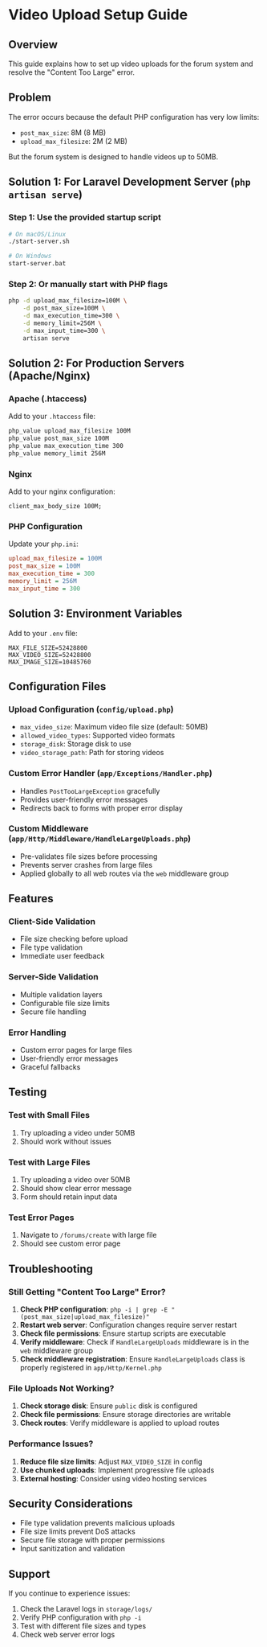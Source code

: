 # Video Upload Setup Guide

## Overview
This guide explains how to set up video uploads for the forum system and resolve the "Content Too Large" error.

## Problem
The error occurs because the default PHP configuration has very low limits:
- `post_max_size`: 8M (8 MB)
- `upload_max_filesize`: 2M (2 MB)

But the forum system is designed to handle videos up to 50MB.

## Solution 1: For Laravel Development Server (`php artisan serve`)

### Step 1: Use the provided startup script
```bash
# On macOS/Linux
./start-server.sh

# On Windows
start-server.bat
```

### Step 2: Or manually start with PHP flags
```bash
php -d upload_max_filesize=100M \
    -d post_max_size=100M \
    -d max_execution_time=300 \
    -d memory_limit=256M \
    -d max_input_time=300 \
    artisan serve
```

## Solution 2: For Production Servers (Apache/Nginx)

### Apache (.htaccess)
Add to your `.htaccess` file:
```apache
php_value upload_max_filesize 100M
php_value post_max_size 100M
php_value max_execution_time 300
php_value memory_limit 256M
```

### Nginx
Add to your nginx configuration:
```nginx
client_max_body_size 100M;
```

### PHP Configuration
Update your `php.ini`:
```ini
upload_max_filesize = 100M
post_max_size = 100M
max_execution_time = 300
memory_limit = 256M
max_input_time = 300
```

## Solution 3: Environment Variables

Add to your `.env` file:
```env
MAX_FILE_SIZE=52428800
MAX_VIDEO_SIZE=52428800
MAX_IMAGE_SIZE=10485760
```

## Configuration Files

### Upload Configuration (`config/upload.php`)
- `max_video_size`: Maximum video file size (default: 50MB)
- `allowed_video_types`: Supported video formats
- `storage_disk`: Storage disk to use
- `video_storage_path`: Path for storing videos

### Custom Error Handler (`app/Exceptions/Handler.php`)
- Handles `PostTooLargeException` gracefully
- Provides user-friendly error messages
- Redirects back to forms with proper error display

### Custom Middleware (`app/Http/Middleware/HandleLargeUploads.php`)
- Pre-validates file sizes before processing
- Prevents server crashes from large files
- Applied globally to all web routes via the `web` middleware group

## Features

### Client-Side Validation
- File size checking before upload
- File type validation
- Immediate user feedback

### Server-Side Validation
- Multiple validation layers
- Configurable file size limits
- Secure file handling

### Error Handling
- Custom error pages for large files
- User-friendly error messages
- Graceful fallbacks

## Testing

### Test with Small Files
1. Try uploading a video under 50MB
2. Should work without issues

### Test with Large Files
1. Try uploading a video over 50MB
2. Should show clear error message
3. Form should retain input data

### Test Error Pages
1. Navigate to `/forums/create` with large file
2. Should see custom error page

## Troubleshooting

### Still Getting "Content Too Large" Error?
1. **Check PHP configuration**: `php -i | grep -E "(post_max_size|upload_max_filesize)"`
2. **Restart web server**: Configuration changes require server restart
3. **Check file permissions**: Ensure startup scripts are executable
4. **Verify middleware**: Check if `HandleLargeUploads` middleware is in the `web` middleware group
5. **Check middleware registration**: Ensure `HandleLargeUploads` class is properly registered in `app/Http/Kernel.php`

### File Uploads Not Working?
1. **Check storage disk**: Ensure `public` disk is configured
2. **Check file permissions**: Ensure storage directories are writable
3. **Check routes**: Verify middleware is applied to upload routes

### Performance Issues?
1. **Reduce file size limits**: Adjust `MAX_VIDEO_SIZE` in config
2. **Use chunked uploads**: Implement progressive file uploads
3. **External hosting**: Consider using video hosting services

## Security Considerations

- File type validation prevents malicious uploads
- File size limits prevent DoS attacks
- Secure file storage with proper permissions
- Input sanitization and validation

## Support

If you continue to experience issues:
1. Check the Laravel logs in `storage/logs/`
2. Verify PHP configuration with `php -i`
3. Test with different file sizes and types
4. Check web server error logs

